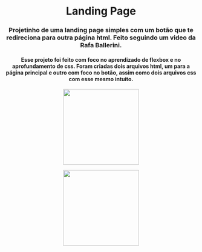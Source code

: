 <h1 align="center"> Landing Page </h1>

<h3 align="center"> Projetinho de uma landing page simples com um botão que te redireciona para outra página html. Feito seguindo um video da Rafa Ballerini. </h3>

<h4 align="center"> Esse projeto foi feito com foco no aprendizado de flexbox e no aprofundamento de css. Foram criadas dois arquivos html, um para a página principal e outro com foco no botão, assim como dois arquivos css com esse mesmo intuito. </h4>

<p align="center">
  <img height="200" src="https://i.imgur.com/ehJJiBz.png">
</p>

<p align="center">
  <img height="200" src="https://i.imgur.com/wfh8Veb.png">
</p>
